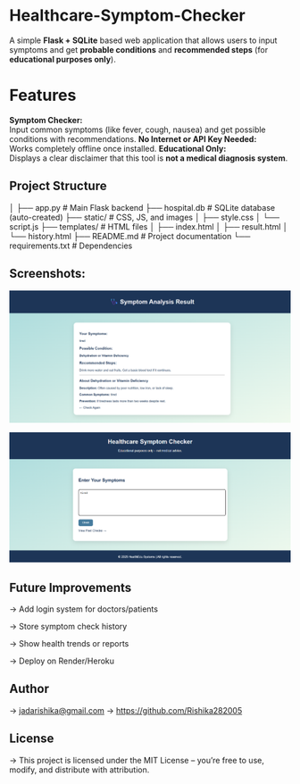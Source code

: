 # Healthcare-Symptom-Checker

A simple **Flask + SQLite** based web application that allows users to input symptoms and get **probable conditions** and **recommended steps** (for **educational purposes only**).

# Features

**Symptom Checker:**  
  Input common symptoms (like fever, cough, nausea) and get possible conditions with recommendations.
**No Internet or API Key Needed:**  
  Works completely offline once installed.
**Educational Only:**  
  Displays a clear disclaimer that this tool is **not a medical diagnosis system**.

## Project Structure
│
├── app.py # Main Flask backend
├── hospital.db # SQLite database (auto-created)
├── static/ # CSS, JS, and images
│ ├── style.css
│ └── script.js
├── templates/ # HTML files
│ ├── index.html
│ ├── result.html 
│ └── history.html
├── README.md # Project documentation
└── requirements.txt # Dependencies

## Screenshots:
![image_1](screenshots/image-1.png)

![image_2](screenshots/image-2.png)

## Future Improvements
-> Add login system for doctors/patients

-> Store symptom check history

-> Show health trends or reports

-> Deploy on Render/Heroku

## Author
-> jadarishika@gmail.com
-> https://github.com/Rishika282005

## License
-> This project is licensed under the MIT License – you’re free to use, modify, and distribute with attribution.

  

